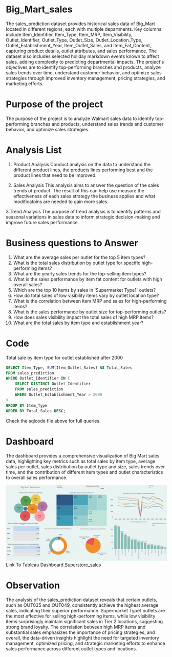 # Big_Mart_sales
The sales_prediction dataset provides historical sales data of Big_Mart located in different regions, each with multiple departments. Key columns include Item_Identifier, Item_Type, Item_MRP, Item_Visibility, Outlet_Identifier, Outlet_Type, Outlet_Size, Outlet_Location_Type, Outlet_Establishment_Year, Item_Outlet_Sales, and Item_Fat_Content, capturing product details, outlet attributes, and sales performance. The dataset also includes selected holiday markdown events known to affect sales, adding complexity to predicting departmental impacts. The project's objectives are to identify top-performing branches and products, analyze sales trends over time, understand customer behavior, and optimize sales strategies through improved inventory management, pricing strategies, and marketing efforts.

# Purpose of the project 
The purpose of the project is to analyze Walmart sales data to identify top-performing branches and products, understand sales trends and customer behavior, and optimize sales strategies.

# Analysis List
1. Product Analysis
Conduct analysis on the data to understand the different product lines, the products lines performing best and the product lines that need to be improved.

2. Sales Analysis
This analysis aims to answer the question of the sales trends of product. The result of this can help use measure the effectiveness of each sales strategy the business applies and what modificatoins are needed to gain more sales.

 3.Trend Analysis
The purpose of trend analysis is to identify patterns and seasonal variations in sales data to inform strategic decision-making and improve future sales performance.


# Business questions to Answer

1. What are the average sales per outlet for the top 5 item types?
2. What is the total sales distribution by outlet type for specific high-performing items?
3. What are the yearly sales trends for the top-selling item types?
4. What is the sales performance by item fat content for outlets with high overall sales?
5. Which are the top 10 items by sales in 'Supermarket Type1' outlets?
6. How do total sales of low visibility items vary by outlet location type?
7. What is the correlation between item MRP and sales for high-performing items?
8. What is the sales performance by outlet size for top-performing outlets?
9. How does sales visibility impact the total sales of high MRP items?
10. What are the total sales by item type and establishment year?

# Code
Total sale by item type for outlet established after 2000
```sql
SELECT Item_Type, SUM(Item_Outlet_Sales) AS Total_Sales
FROM sales_prediction
WHERE Outlet_Identifier IN (
    SELECT DISTINCT Outlet_Identifier
    FROM sales_prediction
    WHERE Outlet_Establishment_Year > 2000
)
GROUP BY Item_Type
ORDER BY Total_Sales DESC;
```
Check the sqlcode file above for full queries.

# Dashboard

The dashboard provides a comprehensive visualization of Big Mart sales data, highlighting key metrics such as total sales by item type, average sales per outlet, sales distribution by outlet type and size, sales trends over time, and the contribution of different item types and outlet characteristics to overall sales performance.

![alt text](<Dashboard 1 (3).png>)
Link To Tableau Dashboard.[Superstore_sales](https://public.tableau.com/app/profile/amit.pandit8190/viz/Bigmart_sales/Dashboard1?publish=yes)

# Observation
The analysis of the sales_prediction dataset reveals that certain outlets, such as OUT035 and OUT049, consistently achieve the highest average sales, indicating their superior performance. Supermarket Type1 outlets are the most effective for selling high-performing items, while low visibility items surprisingly maintain significant sales in Tier 2 locations, suggesting strong brand loyalty. The correlation between high MRP items and substantial sales emphasizes the importance of pricing strategies, and overall, the data-driven insights highlight the need for targeted inventory management, optimized pricing, and strategic marketing efforts to enhance sales performance across different outlet types and locations.
